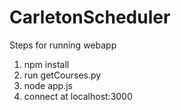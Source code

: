 # CarletonScheduler

Steps for running webapp

1. npm install
2. run getCourses.py
3. node app.js
4. connect at localhost:3000

